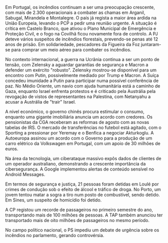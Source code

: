 Em Portugal, os incêndios continuam a ser uma preocupação crescente, com mais de 2.300 operacionais a combater as chamas em Arganil, Sabugal, Mirandela e Montalegre. O país já regista a maior área ardida na União Europeia, levando o PCP a pedir uma reunião urgente. A situação é crítica em Castelo Branco, que ativou o Plano Municipal de Emergência e Proteção Civil, e o fogo na Covilhã ficou novamente fora de controlo. A PJ deteve vários suspeitos de incêndios florestais, prevendo-se penas até 12 anos de prisão. Em solidariedade, pescadores da Figueira da Foz juntaram-se para comprar um meio aéreo para combater os incêndios.

No contexto internacional, a guerra na Ucrânia continua a ser um ponto de tensão, com Zelensky a aguardar garantias de segurança e Macron a defender um exército "robusto". Zelensky mostrou-se disponível para um encontro com Putin, possivelmente mediado por Trump e Macron. A Suíça concedeu imunidade a Putin para participar numa possível conferência de paz. No Médio Oriente, um navio com ajuda humanitária está a caminho de Gaza, enquanto Israel enfrenta protestos e é criticado pela Austrália pela revogação de vistos de representantes na Palestina, com Netanyahu a acusar a Austrália de "trair" Israel.

A nível económico, o governo chinês procura estimular o consumo, enquanto uma gigante imobiliária anuncia um acordo com credores. Os pensionistas da CGA receberam as reformas de agosto com as novas tabelas de IRS. O mercado de transferências no futebol está agitado, com o Sporting a pressionar por Yeremay e o Benfica a negociar Akturkoglu. A Autoeuropa assinou um acordo com o Governo para a produção de um carro elétrico da Volkswagen em Portugal, com um apoio de 30 milhões de euros.

Na área da tecnologia, um ciberataque massivo expôs dados de clientes de um operador australiano, demonstrando a crescente importância da cibersegurança. A Google implementou alertas de conteúdo sensível no Android Messages.

Em termos de segurança e justiça, 21 pessoas foram detidas em Loulé por crimes de condução sob o efeito de álcool e tráfico de droga. No Porto, um jovem tentou matar a sogra a tiro num posto de combustível, sendo detido. Em Sines, um suspeito de homicídio foi detido.

A CP registou um recorde de passageiros no primeiro semestre do ano, transportando mais de 100 milhões de pessoas. A TAP também anunciou ter transportado mais de oito milhões de passageiros no mesmo período.

No campo político nacional, o PS impediu um debate de urgência sobre os incêndios no parlamento, gerando controvérsia.
